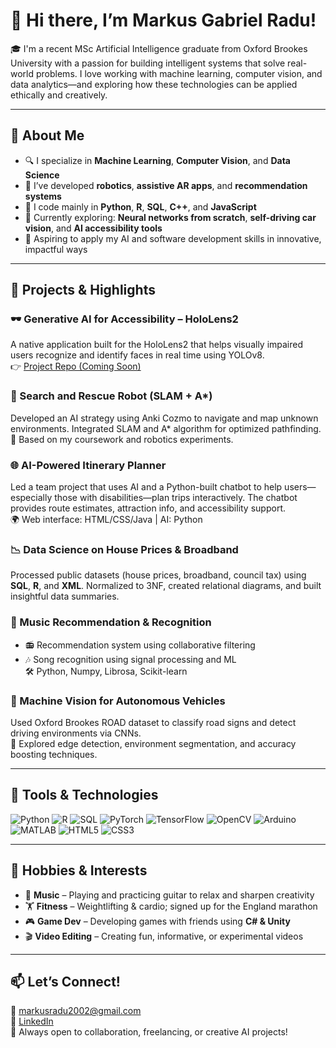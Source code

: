 # 👋 Hi there, I’m Markus Gabriel Radu!

🎓 I'm a recent MSc Artificial Intelligence graduate from Oxford Brookes University with a passion for building intelligent systems that solve real-world problems. I love working with machine learning, computer vision, and data analytics—and exploring how these technologies can be applied ethically and creatively.

---

## 🧠 About Me
- 🔍 I specialize in **Machine Learning**, **Computer Vision**, and **Data Science**
- 🤖 I’ve developed **robotics**, **assistive AR apps**, and **recommendation systems**
- 🧰 I code mainly in **Python**, **R**, **SQL**, **C++**, and **JavaScript**
- 🧪 Currently exploring: **Neural networks from scratch**, **self-driving car vision**, and **AI accessibility tools**
- 🎯 Aspiring to apply my AI and software development skills in innovative, impactful ways

---

## 🔬 Projects & Highlights

### 🕶️ Generative AI for Accessibility – HoloLens2  
A native application built for the HoloLens2 that helps visually impaired users recognize and identify faces in real time using YOLOv8.  
👉 [Project Repo (Coming Soon)]()  

### 🧭 Search and Rescue Robot (SLAM + A*)  
Developed an AI strategy using Anki Cozmo to navigate and map unknown environments. Integrated SLAM and A* algorithm for optimized pathfinding.  
📝 Based on my coursework and robotics experiments.  

### 🌐 AI-Powered Itinerary Planner  
Led a team project that uses AI and a Python-built chatbot to help users—especially those with disabilities—plan trips interactively. The chatbot provides route estimates, attraction info, and accessibility support.  
🌍 Web interface: HTML/CSS/Java | AI: Python  

### 📉 Data Science on House Prices & Broadband  
Processed public datasets (house prices, broadband, council tax) using **SQL**, **R**, and **XML**. Normalized to 3NF, created relational diagrams, and built insightful data summaries.  

### 🎵 Music Recommendation & Recognition  
- 📻 Recommendation system using collaborative filtering  
- 🎶 Song recognition using signal processing and ML  
🛠️ Python, Numpy, Librosa, Scikit-learn  

### 🚗 Machine Vision for Autonomous Vehicles  
Used Oxford Brookes ROAD dataset to classify road signs and detect driving environments via CNNs.  
🧠 Explored edge detection, environment segmentation, and accuracy boosting techniques.

---

## 🧰 Tools & Technologies
![Python](https://img.shields.io/badge/-Python-3776AB?style=flat&logo=python&logoColor=white)
![R](https://img.shields.io/badge/-R-276DC3?style=flat&logo=r&logoColor=white)
![SQL](https://img.shields.io/badge/-SQL-4479A1?style=flat&logo=postgresql&logoColor=white)
![PyTorch](https://img.shields.io/badge/-PyTorch-EE4C2C?style=flat&logo=pytorch&logoColor=white)
![TensorFlow](https://img.shields.io/badge/-TensorFlow-FF6F00?style=flat&logo=tensorflow&logoColor=white)
![OpenCV](https://img.shields.io/badge/-OpenCV-5C3EE8?style=flat&logo=opencv&logoColor=white)
![Arduino](https://img.shields.io/badge/-Arduino-00979D?style=flat&logo=arduino&logoColor=white)
![MATLAB](https://img.shields.io/badge/-MATLAB-0076A8?style=flat&logo=mathworks&logoColor=white)
![HTML5](https://img.shields.io/badge/-HTML5-E34F26?style=flat&logo=html5&logoColor=white)
![CSS3](https://img.shields.io/badge/-CSS3-1572B6?style=flat&logo=css3&logoColor=white)

---

## 🏃 Hobbies & Interests
- 🎸 **Music** – Playing and practicing guitar to relax and sharpen creativity  
- 🏋️ **Fitness** – Weightlifting & cardio; signed up for the England marathon  
- 🎮 **Game Dev** – Developing games with friends using **C# & Unity**  
- 🎬 **Video Editing** – Creating fun, informative, or experimental videos

---

## 📫 Let’s Connect!
📧 markusradu2002@gmail.com  
🔗 [LinkedIn](https://www.linkedin.com/in/markusradu5b7a25224)  
🧠 Always open to collaboration, freelancing, or creative AI projects!

<!--
**MarkusGR-debug/markusgr-debug** is a ✨ _special_ ✨ repository because its `README.md` (this file) appears on your GitHub profile.

Here are some ideas to get you started:

- 🔭 I’m currently working on ...
- 🌱 I’m currently learning ...
- 👯 I’m looking to collaborate on ...
- 🤔 I’m looking for help with ...
- 💬 Ask me about ...
- 📫 How to reach me: ...
- 😄 Pronouns: ...
- ⚡ Fun fact: ...
-->
